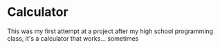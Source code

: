 # Calculator
This was my first attempt at a project after my high school programming class, it's a calculator that works... sometimes
